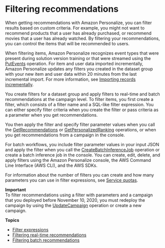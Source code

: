 # Filtering recommendations<a name="filter"></a>

When getting recommendations with Amazon Personalize, you can filter results based on custom criteria\. For example, you might not want to recommend products that a user has already purchased, or recommend movies that a user has already watched\. By filtering your recommendations, you can control the items that will be recommended to users\.

When filtering items, Amazon Personalize recognizes event types that were present during solution version training or that were streamed using the [PutEvents](API_UBS_PutEvents.md) operation\. For item and user data imported incrementally, Amazon Personalize updates any filters you created in the dataset group with your new item and user data within 20 minutes from the last incremental import\. For more information, see [Importing records incrementally](incremental-data-updates.md)\. 

You create filters for a dataset group and apply filters to real\-time and batch recommendations at the campaign level\. To filter items, you first create a filter, which consists of a filter name and a SQL\-like filter expression\. You can either specify filter criteria when you create the filter or pass criteria as a parameter when you get recommendations\. 

You then apply the filter and specify filter parameter values when you call the [GetRecommendations](API_RS_GetRecommendations.md) or [GetPersonalizedRanking](API_RS_GetPersonalizedRanking.md) operations, or when you get recommendations from a campaign in the console\. 

For batch workflows, you include filter parameter values in your input JSON and apply the filter when you call the [CreateBatchInferenceJob](API_CreateBatchInferenceJob.md) operation or create a batch inference job in the console\. You can create, edit, delete, and apply filters using the Amazon Personalize console, the AWS Command Line Interface \(AWS CLI\), and the AWS SDKs\.

For information about the number of filters you can create and how many parameters you can use in filter expressions, see [Service quotas](limits.md#limits-table)\.

**Important**  
To filter recommendations using a filter with parameters and a campaign that you deployed before November 10, 2020, you must redeploy the campaign by using the [UpdateCampaign](API_UpdateCampaign.md) operation or create a new campaign\.

**Topics**
+ [Filter expressions](filter-expressions.md)
+ [Filtering real\-time recommendations](filter-real-time.md)
+ [Filtering batch recommendations](filter-batch.md)